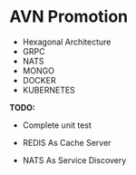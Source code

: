 # AVN Promotion


- Hexagonal Architecture
- GRPC
- NATS
- MONGO
- DOCKER
- KUBERNETES



**TODO:**

- Complete unit test

- REDIS As Cache Server

- NATS As Service Discovery